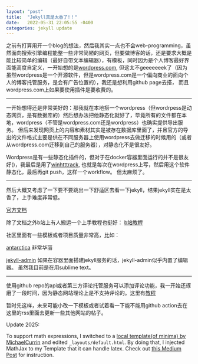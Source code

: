 ```yaml
---
layout: "post"
title:  "Jekyll真是太香了!！"
date:   2022-05-31 22:05:55 -0400
categories: jekyll update
---
```


之前有打算用开一个blog的想法，然后我其实一点也不会web-programming，虽然面向搜索引擎编程能整一些非常简陋的网页，但要做博客的话，还是要求大概是能比较简单的编辑（最好自带文本编辑器），有模板，同时因为是个人博客最好界面能高度自定义，一开始想的是[wordpress.com][wordpress.com], 但这太不geeeeeeek了（因为虽然wordpress是一个开源软件，但是wordpress.com是一个偏向商业的面向个人的博客托管服务，是会有广告位置的），我还是想利用github page去搭， 而且wordpress.com上如果要使用插件是要收费的。

***  
一开始想得还是非常美好的：那我就在本地搭一个wordpress（但wordrpess是动态网页，是有数据库的）然后想办法把他静态化就好了，毕竟所有的文件都在本地，wordpress（不管是wordpress.com还是wordpress）也确实提供导出服务。 但后来发现网页上的内容和素材其实是被存在数据库里面了，并且官方的导出的文件格式主要是供在不同服务器上使用wordpress去做迁移的时候用的（或者从wordpress.com迁移到自己的服务器），对静态化不是很友好。

Wordpress是有一些静态化插件的，但对于在docker容器里面运行的并不是很友好()，我最后是用了[winhtttrack][winhtttrack], 也就是每次在wordpress上写，然后用这个软件静态化，最后再git push，这样一个workflow。 但太麻烦了。

***  
然后大概又考虑了一下要不要跳出一下舒适区去看一下jekyll，结果jekyll实在是太香了，上手难度非常低。

[官方文档][jekyll-docs]

除了文档之外b站上有人搬运一个上手教程也挺好： [b站教程][b站教程]

社区里面有一些模板或者项目质量非常高，比如： 

[antarctica][antarctica] 非常华丽

[jekyll-admin][jekyll-admin] 如果在容器里面搭建jekyll服务的话，jekyll-admin似乎内置了编辑器。 虽然我目前是在用sublime text。

***  
使用github repo的api或者第三方评论托管服务可以添加评论功能，我一开始还琢磨了一段时间，因为静态网站理论上是不支持评论的。这里有[教程][comment-tutorial]

暂时先这样，未来可能小改一下模板或者试着看一下能不能用github action去在这里的rss里面去更新一些其他网站的帖子。

Update 2025: 

To support math expressions, I switched to a [local template(of minima) by MichaelCurrin](https://github.com/MichaelCurrin/jekyll-blog-demo/tree/master) and edited `_layouts/default.html`. By doing that, I injected MathJax to my Template that it can handle latex. Check out [this Medium Post](https://medium.com/coffee-in-a-klein-bottle/creating-a-mathematics-blog-with-jekyll-78cdee0339f3) for instruction. 


[wordpress.com]: https://wordpress.com/
[winhtttrack]: https://www.httrack.com/
[jekyll-docs]: https://jekyllrb.com/docs/home
[b站教程]: https://www.bilibili.com/video/BV1qs41157ZZ?p=7
[antarctica]: https://sdtelectronics.github.io/jekyll-theme-antarctica/
[jekyll-admin]: https://jekyll.github.io/jekyll-admin/
[comment-tutorial]: https://medium.com/@raravi/adding-comments-to-a-static-site-31506e77fc41